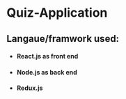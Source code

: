 # Quiz-Application
<h2>Langaue/framwork used:</h2>
<ul>
  <li><h4>React.js as front end </h4></li>
  <li><h4>Node.js as back end </h4></li>
  <li><h4>Redux.js </h4></li>
 <//ul>
